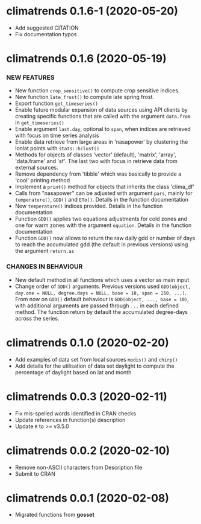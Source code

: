 climatrends 0.1.6-1 (2020-05-20)
=========================

* Add suggested CITATION
* Fix documentation typos

climatrends 0.1.6 (2020-05-19)
=========================

### NEW FEATURES

* New function `crop_sensitive()` to compute crop sensitive indices.
* New function `late_frost()` to compute late spring frost.
* Export function `get_timeseries()`
* Enable future modular expansion of data sources using API clients by creating specific functions that are called with the argument `data.from` in `get_timeseries()`
* Enable argument `last.day`, optional to `span`, when indices are retrieved with focus on time series analysis
* Enable data retrieve from large areas in 'nasapower' by clustering the lonlat points with `stats::hclust()`
* Methods for objects of classes 'vector' (default), 'matrix', 'array', 'data.frame' and 'sf'. The last two with focus in retrieve data from external sources.
* Remove dependency from 'tibble' which was basically to provide a 'cool' printing method
* Implement a `print()` method for objects that inherits the class 'clima_df'
* Calls from "nasapower" can be adjusted with argument `pars`, mainly for `temperature()`, `GDD()` and `ETo()`. Details in the function documentation
* New `temperature()` indices provided. Details in the function documentation
* Function `GDD()` applies two equations adjustments for cold zones and one for warm zones with the argument `equation`. Details in the function documentation
* Function `GDD()` now allows to return the raw daily gdd or number of days to reach the accumulated gdd (the default in previous versions) using the argument `return.as`

### CHANGES IN BEHAVIOUR

* New default method in all functions which uses a vector as main input
* Change order of `GDD()` arguments. Previous versions used `GDD(object, day.one = NULL, degree.days = NULL, base = 10, span = 150, ...)`. From now on `GDD()` default behaviour is `GDD(object, ..., base = 10)`, with additional arguments are passed through `...` in each defined method. The function return by default the accumulated degree-days across the series.

climatrends 0.1.0 (2020-02-20)
=========================
* Add examples of data set from local sources `modis()` and `chirp()`
* Add details for the utilisation of data set daylight to compute the percentage of daylight based on lat and month

climatrends 0.0.3 (2020-02-11)
=========================
* Fix mis-spelled words identified in CRAN checks
* Update references in function(s) description
* Update `R` to >= v3.5.0

climatrends 0.0.2 (2020-02-10)
=========================

* Remove non-ASCII characters from Description file
* Submit to CRAN

climatrends 0.0.1 (2020-02-08)
=========================

* Migrated functions from **gosset**